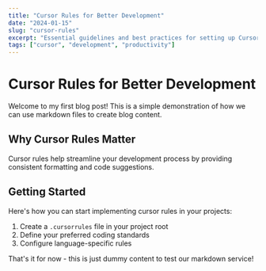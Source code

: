 ```yaml
---
title: "Cursor Rules for Better Development"
date: "2024-01-15"
slug: "cursor-rules"
excerpt: "Essential guidelines and best practices for setting up Cursor rules that will make your development workflow more efficient and enjoyable."
tags: ["cursor", "development", "productivity"]
---
```


# Cursor Rules for Better Development

Welcome to my first blog post! This is a simple demonstration of how we can use markdown files to create blog content.

## Why Cursor Rules Matter

Cursor rules help streamline your development process by providing consistent formatting and code suggestions.

## Getting Started

Here's how you can start implementing cursor rules in your projects:

1. Create a `.cursorrules` file in your project root
2. Define your preferred coding standards
3. Configure language-specific rules

That's it for now - this is just dummy content to test our markdown service!
